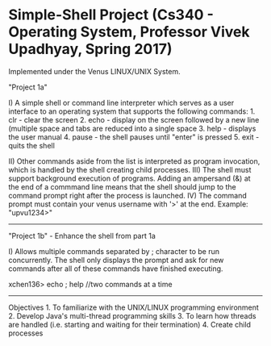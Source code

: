 # Simple-Shell Project (Cs340 - Operating System, Professor Vivek Upadhyay, Spring 2017) 
Implemented under the Venus LINUX/UNIX System.

"Project 1a"

I) A simple shell or command line interpreter which serves as a user interface to an operating system that supports the following commands: 
    1. clr - clear the screen
    2. echo <comment> - display <comment> on the screen followed by a new line (multiple space and tabs are reduced into a single space
    3. help - displays the user manual
    4. pause - the shell pauses until "enter" is pressed
    5. exit - quits the shell

II) Other commands aside from the list is interpreted as program invocation, which is handled by the shell creating child processes.
III) The shell must support background execution of programs. Adding an ampersand (&) at the end of a commmand line means that the shell should jump to the command prompt right after the process is launched.
IV) The command prompt must contain your venus username with '>' at the end. Example: "upvu1234>"

-------------------------------------------------------------------------------------------------------------------------------------------

"Project 1b" - Enhance the shell from part 1a

I) Allows multiple commands separated by ; character to be run concurrently. The shell only displays the prompt and ask for new commands 
after all of these commands have finished executing.

xchen136> echo <helloworld> ; help     //two commands at a time

-------------------------------------------------------------------------------------------------------------------------------------------

Objectives
    1. To familiarize with the UNIX/LINUX programming environment
    2. Develop Java's multi-thread programming skills
    3. To learn how threads are handled (i.e. starting and waiting for their termination)
    4. Create child processes 
 
    
    
    

